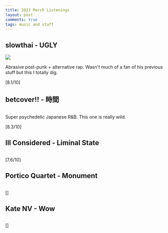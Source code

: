 ```yaml
---
title: 2023 March Listenings
layout: post
comments: true
tags: music and stuff
---
```


## slowthai - UGLY

  ![](https://f4.bcbits.com/img/a1471897416_16.jpg)

  Abrasive post-punk + alternative rap. Wasn't much of a fan of his previous stuff but this I totally dig.

  [8.1/10]

## betcover!! - 時間

  ![]()

  Super psychedelic Japanese R&B. This one is really wild.

  [8.3/10]

## Ill Considered - Liminal State

  ![]()

  [7.6/10]

## Portico Quartet - Monument

  ![]()

  []

## Kate NV - Wow

  ![]()

  []

